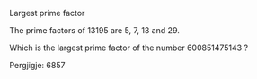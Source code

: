 Largest prime factor

The prime factors of 13195 are 5, 7, 13 and 29.

Which is the largest prime factor of the number 600851475143 ?

Pergjigje: 6857
